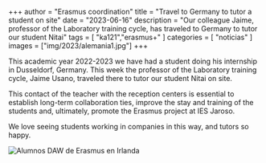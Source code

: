 +++
author = "Erasmus coordination"
title = "Travel to Germany to tutor a student on site"
date = "2023-06-16"
description = "Our colleague Jaime, professor of the Laboratory training cycle, has traveled to Germany to tutor our student Nitai"
tags = [
    "ka121","erasmus+"
]
categories = [
    "noticias"
]
images  = ["img/2023/alemania1.jpg"]
+++

This academic year 2022-2023 we have had a student doing his internship in Dusseldorf, Germany. This week the professor of the Laboratory training cycle, Jaime Usano, traveled there to tutor our student Nitai on site.

This contact of the teacher with the reception centers is essential to establish long-term collaboration ties, improve the stay and training of the students and, ultimately, promote the Erasmus project at IES Jaroso.

We love seeing students working in companies in this way, and tutors so happy.

![Alumnos DAW de Erasmus en Irlanda](/img/2023/alemania3.jpg)
